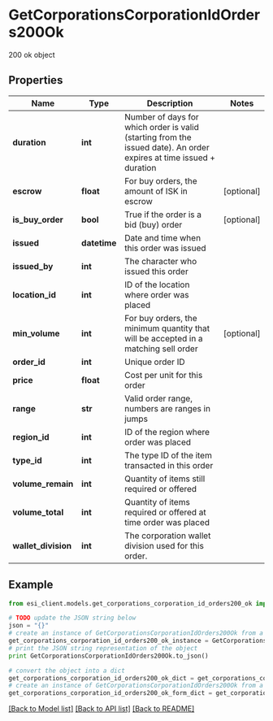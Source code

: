 # GetCorporationsCorporationIdOrders200Ok

200 ok object

## Properties

Name | Type | Description | Notes
------------ | ------------- | ------------- | -------------
**duration** | **int** | Number of days for which order is valid (starting from the issued date). An order expires at time issued + duration | 
**escrow** | **float** | For buy orders, the amount of ISK in escrow | [optional] 
**is_buy_order** | **bool** | True if the order is a bid (buy) order | [optional] 
**issued** | **datetime** | Date and time when this order was issued | 
**issued_by** | **int** | The character who issued this order | 
**location_id** | **int** | ID of the location where order was placed | 
**min_volume** | **int** | For buy orders, the minimum quantity that will be accepted in a matching sell order | [optional] 
**order_id** | **int** | Unique order ID | 
**price** | **float** | Cost per unit for this order | 
**range** | **str** | Valid order range, numbers are ranges in jumps | 
**region_id** | **int** | ID of the region where order was placed | 
**type_id** | **int** | The type ID of the item transacted in this order | 
**volume_remain** | **int** | Quantity of items still required or offered | 
**volume_total** | **int** | Quantity of items required or offered at time order was placed | 
**wallet_division** | **int** | The corporation wallet division used for this order. | 

## Example

```python
from esi_client.models.get_corporations_corporation_id_orders200_ok import GetCorporationsCorporationIdOrders200Ok

# TODO update the JSON string below
json = "{}"
# create an instance of GetCorporationsCorporationIdOrders200Ok from a JSON string
get_corporations_corporation_id_orders200_ok_instance = GetCorporationsCorporationIdOrders200Ok.from_json(json)
# print the JSON string representation of the object
print GetCorporationsCorporationIdOrders200Ok.to_json()

# convert the object into a dict
get_corporations_corporation_id_orders200_ok_dict = get_corporations_corporation_id_orders200_ok_instance.to_dict()
# create an instance of GetCorporationsCorporationIdOrders200Ok from a dict
get_corporations_corporation_id_orders200_ok_form_dict = get_corporations_corporation_id_orders200_ok.from_dict(get_corporations_corporation_id_orders200_ok_dict)
```
[[Back to Model list]](../README.md#documentation-for-models) [[Back to API list]](../README.md#documentation-for-api-endpoints) [[Back to README]](../README.md)


